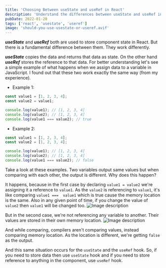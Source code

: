 ```yaml
---
title: 'Choosing Between useState and useRef in React'
description: 'Understand the differences between useState and useRef in React to make informed decisions on which to use based on your component’s needs and performance considerations.'
pubDate: 2022-01-20
tags: ['react', 'usestate', 'useref']
image: 'should-you-use-usestate-or-useref.avif'
---
```


**_useState_** and **_useRef_** both are used to store component state in React. But there is a fundamental difference between them. They work differently.

**_useState_** copies the data and returns that data as state. On the other hand **_useRef_** stores the reference to that data. For better understanding let's see a simple example of what happens when we assign data to a variable in JavaScript. I found out that these two work exactly the same way (from my experience).

- Example 1:

```js
const value1 = [1, 2, 3, 4];
const value2 = value1;

console.log(value1); // [1, 2, 3, 4]
console.log(value2); // [1, 2, 3, 4]
console.log(value1 === value2); // true
```

- Example 2:

```js
const value1 = [1, 2, 3, 4];
const value2 = [1, 2, 3, 4];

console.log(value1); // [1, 2, 3, 4]
console.log(value2); // [1, 2, 3, 4]
console.log(value1 === value2); // false
```

Take a look at these examples. Two variables output same values but when comparing with each other, the output is different. Why does this happen?

It happens, because in the first case by declaring `value1 = value2` we're assigning it a reference to `value1`. As the `value2` is referencing to `value1`, it's like comparing `value1 ===  value1` which is true cause the memory location is the same. Also in any given point of time, if you change the value of `value2` then `value1` will be changed too.
![Image description](https://dev-to-uploads.s3.amazonaws.com/uploads/articles/7el5o89vgfy3nr8at4rn.png)

But in the second case, we're not referencing any variable to another. Their values are stored in their own memory location.
![Image description](https://dev-to-uploads.s3.amazonaws.com/uploads/articles/axxlcqne90vjftfvyzhi.png)

And while comparing, compilers aren't comparing values, instead comparing memory location. As the location is different, we're getting `false` as the output.

And this same situation occurs for the `useState` and the `useRef` hook.
So, if you need to store data then use `useState` hook and if you need to store reference to anything in the component, use `useRef` hook.
